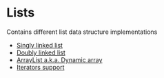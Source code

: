 # Lists
Contains different list data structure implementations  

- [Singly linked list](https://youtu.be/GSh5-RsRIkw)  
- [Doubly linked list](https://youtu.be/4exRtL0XsMA)  
- [ArrayList a.k.a. Dynamic array](https://youtu.be/QG9v-_3oLCA)  
- [Iterators support](https://youtu.be/SVWhd0yGJ7Y)  
